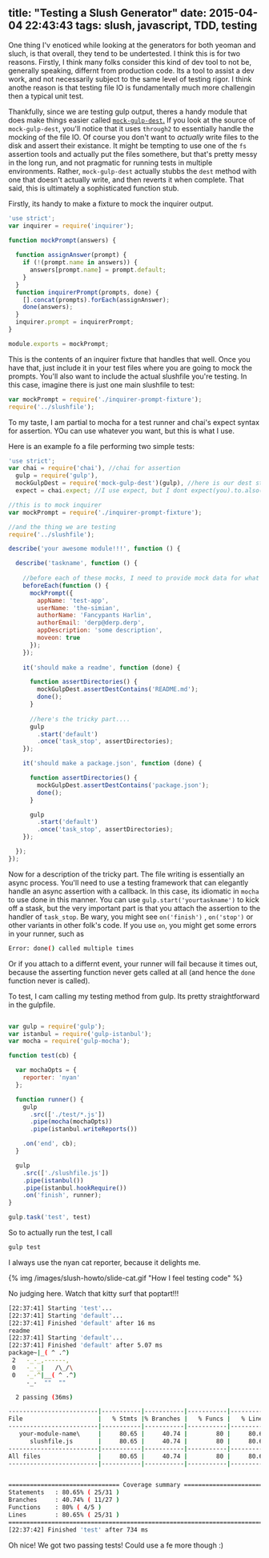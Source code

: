 title: "Testing a Slush Generator"
date: 2015-04-04 22:43:43
tags: slush, javascript, TDD, testing
---


One thing I'v enoticed while looking at the generators for both yeoman and sluch, is that overall, they tend to be undertested. I think this is for two reasons. Firstly, I think many folks consider this kind of dev tool to not be, generally speaking, differnt from production code. Its a tool to assist a dev work, and not necessarily subject to the same level of testing rigor. I think anothe reason is that testing file IO is fundamentally much more challengin then a typical unit test.

Thankfully, since we are testing gulp output, theres a handy module that does make things easier called [`mock-gulp-dest`.](https://github.com/slushjs/mock-gulp-dest) If you look at the source of `mock-gulp-dest`, you'll notice that it uses `through2` to essentially handle the mocking of the file IO. Of course you don't want to *actually* write files to the disk and assert their existance. It might be tempting to use one of the `fs` assertion tools and actually put the files somethere, but that's pretty messy in the long run, and not pragmatic for running tests in multiple environments. Rather, `mock-gulp-dest` actually stubbs the `dest` method with one that doesn't actually write, and then reverts it when complete. That said, this is ultimately a sophisticated function stub.

Firstly, its handy to make a fixture to mock the inquirer output. 

```js
'use strict';
var inquirer = require('inquirer');

function mockPrompt(answers) {
  
  function assignAnswer(prompt) {
    if (!(prompt.name in answers)) {
      answers[prompt.name] = prompt.default;
    }
  }
  function inquirerPrompt(prompts, done) {
    [].concat(prompts).forEach(assignAnswer);
    done(answers);
  }
  inquirer.prompt = inquirerPrompt;
}

module.exports = mockPrompt;
```


This is the contents of an inquirer fixture that handles that well. Once you have that, just include it in your test files where you are going to mock the prompts. You'll also want to include the actual slushfile you're testing. In this case, imagine there is just one main slushfile to test:

```js
var mockPrompt = require('./inquirer-prompt-fixture');
require('../slushfile');
```


To my taste, I am partial to mocha for a test runner and chai's expect syntax for assertion. YOu can use whatever you want, but this is what I use.


Here is an example fo a file performing two simple tests:

```js
'use strict';
var chai = require('chai'), //chai for assertion
  gulp = require('gulp'), 
  mockGulpDest = require('mock-gulp-dest')(gulp), //here is our dest stub
  expect = chai.expect; //I use expect, but I dont expect(you).to.also()

//this is to mock inquirer
var mockPrompt = require('./inquirer-prompt-fixture');

//and the thing we are testing
require('../slushfile');

describe('your awesome module!!!', function () {

  describe('taskname', function () {
    
    //before each of these mocks, I need to provide mock data for what might have been responses
    beforeEach(function () {
      mockPrompt({
        appName: 'test-app',
        userName: 'the-simian',
        authorName: 'Fancypants Harlin',
        authorEmail: 'derp@derp.derp',
        appDescription: 'some description',
        moveon: true
      });
    });
    
    it('should make a readme', function (done) {

      function assertDirectories() {
        mockGulpDest.assertDestContains('README.md');
        done();
      }
      
      //here's the tricky part....
      gulp
        .start('default')
        .once('task_stop', assertDirectories);
    });

    it('should make a package.json', function (done) {

      function assertDirectories() {
        mockGulpDest.assertDestContains('package.json');
        done();
      }

      gulp
        .start('default')
        .once('task_stop', assertDirectories);
    });

  });
});
```

Now for a description of the tricky part. The file writing is essentially an async process. You'll need to use a testing framework that can elegantly handle an async assertion with a callback. In this case, its idiomatic in `mocha` to use done in this manner. You can use `gulp.start('yourtaskname')` to kick off a stask, but the very important part is that you attach the assertion to the handler of `task_stop`. Be wary, you might see `on('finish')` , `on('stop')` or other variants in other folk's code. If you use `on`, you might get some errors in your runner, such as

```sh
Error: done() called multiple times
```

Or if you attach to a differnt event,  your runner will fail because it times out, because the asserting function never gets called at all (and hence the `done` function never is called).

To test, I cam calling my testing method from gulp. Its pretty straightforward in the gulpfile.


```js

var gulp = require('gulp');
var istanbul = require('gulp-istanbul');
var mocha = require('gulp-mocha');

function test(cb) {

  var mochaOpts = {
    reporter: 'nyan'
  };

  function runner() {
    gulp
      .src(['./test/*.js'])
      .pipe(mocha(mochaOpts))
      .pipe(istanbul.writeReports())

    .on('end', cb);
  }

  gulp
    .src(['./slushfile.js'])
    .pipe(istanbul())
    .pipe(istanbul.hookRequire())
    .on('finish', runner);
}

gulp.task('test', test)
```

So to actually run the test, I call

```js
gulp test

```


I always use the nyan cat reporter, because it delights me. 

{% img /images/slush-howto/slide-cat.gif "How I feel testing code" %}

No judging here. 
Watch that kitty surf that poptart!!!


```sh
[22:37:41] Starting 'test'...
[22:37:41] Starting 'default'...
[22:37:41] Finished 'default' after 16 ms
readme
[22:37:41] Starting 'default'...
[22:37:41] Finished 'default' after 5.07 ms
package~|_( ^ .^)
 2   -_-_,------,
 0   -_-_|   /\_/\
 0   -_-^|__( ^ .^)
     -_-  ""  ""

  2 passing (36ms)

-------------------------|-----------|-----------|-----------|-----------|
File                     |   % Stmts |% Branches |   % Funcs |   % Lines |
-------------------------|-----------|-----------|-----------|-----------|
   your-module-name\     |     80.65 |     40.74 |        80 |     80.65 |
      slushfile.js       |     80.65 |     40.74 |        80 |     80.65 |
-------------------------|-----------|-----------|-----------|-----------|
All files                |     80.65 |     40.74 |        80 |     80.65 |
-------------------------|-----------|-----------|-----------|-----------|


=============================== Coverage summary ===============================
Statements   : 80.65% ( 25/31 )
Branches     : 40.74% ( 11/27 )
Functions    : 80% ( 4/5 )
Lines        : 80.65% ( 25/31 )
================================================================================
[22:37:42] Finished 'test' after 734 ms
```

Oh nice! We got two passing tests! Could use a fe more though :)


